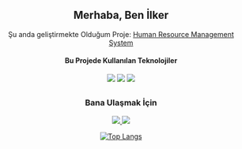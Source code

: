 ### <h2 align="center"> Merhaba, Ben İlker </h2>

<p align="center"> 
  Şu anda geliştirmekte Olduğum Proje: 
  <a href="https://github.com/iKotti/human-resource-management-system"> Human Resource Management System </a>
</p>

<div align="center">
  <h4> Bu Projede Kullanılan Teknolojiler </h4>
  <img src="https://img.shields.io/badge/Spring-6DB33F?style=for-the-badge&logo=spring&logoColor=white">
  <img src="https://img.shields.io/badge/React-20232A?style=for-the-badge&logo=react&logoColor=61DAFB">
  <img src="https://img.shields.io/badge/PostgreSQL-316192?style=for-the-badge&logo=postgresql&logoColor=white">
</div>

<h2></h2>

<!--
<div align="center">
  <h3>Üzerinde Çalıştığım Diller</h3>
  <i class="devicon-javascript-plain colored"></i>
</div> 
-->


<h3 align="center"> Bana Ulaşmak İçin </h3>

<p align="center">
  <a href="https://www.linkedin.com/in/ilker-yildiz/"> 
    <img src="https://img.shields.io/badge/LinkedIn-0077B5?style=for-the-badge&logo=linkedin&logoColor=white">
  </a>
   <a href="mailto:ikotti.1998@gmail.com"> 
      <img src="https://img.shields.io/badge/Gmail-D14836?style=for-the-badge&logo=gmail&logoColor=white">
  </a>
</p>

<div align="center">

  [![Top Langs](https://github-readme-stats.vercel.app/api/top-langs/?username=ikotti&layout=compact&langs_count=8&hide=css,html)](https://github.com/anuraghazra/github-readme-stats)
</div>



